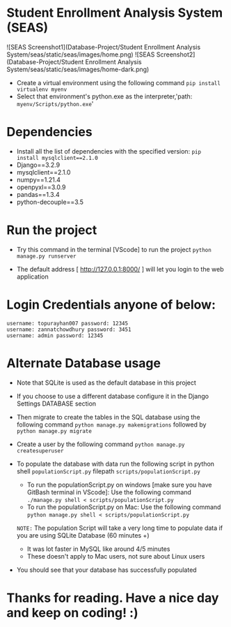 # Student Enrollment Analysis System (SEAS)
![SEAS Screenshot1](Database-Project/Student Enrollment Analysis System/seas/static/seas/images/home.png)
![SEAS Screenshot2](Database-Project/Student Enrollment Analysis System/seas/static/seas/images/home-dark.png)
* Create a virtual environment using the following command `pip install virtualenv myenv`
* Select that environment's python.exe as the interpreter,'path: `myenv/Scripts/python.exe`'
# Dependencies
* Install all the list of dependencies with the specified version: `pip install mysqlclient==2.1.0`
* Django==3.2.9
* mysqlclient==2.1.0
* numpy==1.21.4
* openpyxl==3.0.9
* pandas==1.3.4
* python-decouple==3.5

# Run the project
* Try this command in the terminal [VScode] to run the project `python manage.py runserver`

* The default address [ http://127.0.0.1:8000/ ] will let you login to the web application
# Login Credentials anyone of below:
    username: topurayhan007 password: 12345
    username: zannatchowdhury password: 3451
    username: admin password: 12345
# Alternate Database usage
* Note that SQLite is used as the default database in this project
* If you choose to use a different database configure it in the Django Settings DATABASE section
* Then migrate to create the tables in the SQL database using the following command `python manage.py makemigrations` followed by `python manage.py migrate`
* Create a user by the following command `python manage.py createsuperuser`
* To populate the database with data run the following script in python shell `populationScript.py` filepath `scripts/populationScript.py`
  * To run the populationScript.py on windows [make sure you have GitBash terminal in VScode]:
      Use the following command `./manage.py shell < scripts/populationScript.py`
  * To run the populationScript.py on Mac:
        Use the following command `python manage.py shell < scripts/populationScript.py`
        
  `NOTE:` The population Script will take a very long time to populate data if you are using SQLite Database (60 minutes +)
  * It was lot faster in MySQL like around 4/5 minutes
  * These doesn't apply to Mac users, not sure about Linux users
* You should see that your database has successfully populated

# Thanks for reading. Have a nice day and keep on coding! :)

